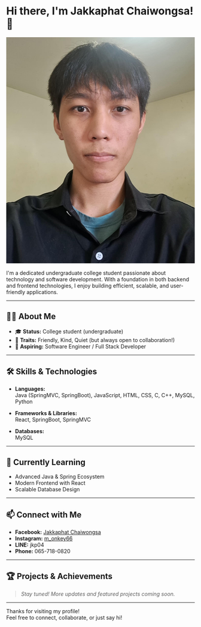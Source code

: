 # Hi there, I'm Jakkaphat Chaiwongsa! 👋

![Alt text](Face.jpg)

I'm a dedicated undergraduate college student passionate about technology and software development. With a foundation in both backend and frontend technologies, I enjoy building efficient, scalable, and user-friendly applications.

---

## 👨‍💻 About Me

- 🎓 **Status:** College student (undergraduate)
- 🤝 **Traits:** Friendly, Kind, Quiet (but always open to collaboration!)
- 🚀 **Aspiring:** Software Engineer / Full Stack Developer

---

## 🛠️ Skills & Technologies

- **Languages:**  
  Java (SpringMVC, SpringBoot), JavaScript, HTML, CSS, C, C++, MySQL, Python

- **Frameworks & Libraries:**  
  React, SpringBoot, SpringMVC

- **Databases:**  
  MySQL

---

## 🌱 Currently Learning

- Advanced Java & Spring Ecosystem
- Modern Frontend with React
- Scalable Database Design

---

## 📫 Connect with Me

- **Facebook:** [Jakkaphat Chaiwongsa](https://facebook.com/jakkaphat.chaiwongsa)
- **Instagram:** [m_onkey66](https://instagram.com/m_onkey66)
- **LINE:** jkp04
- **Phone:** 065-718-0820

---

## 🏆 Projects & Achievements

> _Stay tuned! More updates and featured projects coming soon._

---

Thanks for visiting my profile!  
Feel free to connect, collaborate, or just say hi!  
